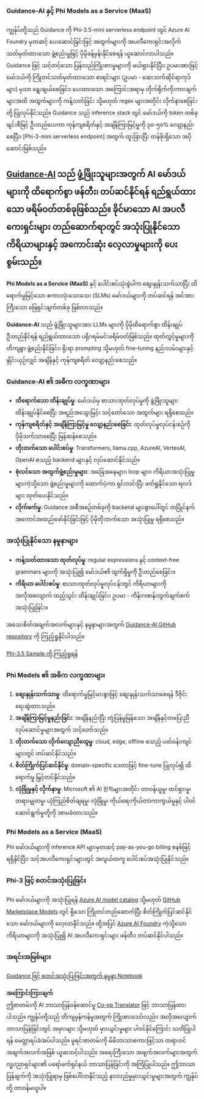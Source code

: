<!--
CO_OP_TRANSLATOR_METADATA:
{
  "original_hash": "bd049872f37c3079c87d4fe17109cea0",
  "translation_date": "2025-07-16T18:22:03+00:00",
  "source_file": "md/01.Introduction/01/01.Guidance.md",
  "language_code": "my"
}
-->
### Guidance-AI နှင့် Phi Models as a Service (MaaS)
ကျွန်ုပ်တို့သည် Guidance ကို Phi-3.5-mini serverless endpoint တွင် Azure AI Foundry မှတဆင့် ပေးဆောင်ခြင်းဖြင့် အထွက်များကို အပလီကေးရှင်းအလိုက် သတ်မှတ်ထားသော ဖွဲ့စည်းမှုဖြင့် ပိုမိုခန့်မှန်းနိုင်စေရန် ယူဆောင်လာပါသည်။ Guidance ဖြင့် သင့်တင့်သော ပြန်လည်ကြိုးစားမှုများကို ဖယ်ရှားနိုင်ပြီး၊ ဥပမာအားဖြင့် မော်ဒယ်ကို ကြိုတင်သတ်မှတ်ထားသော စာရင်းများ (ဥပမာ - ဆေးဘက်ဆိုင်ရာကုဒ်များ) မှသာ ရွေးချယ်စေခြင်း၊ ပေးထားသော အကြောင်းအရာမှ တိုက်ရိုက်ကိုးကားချက်များအထိ အထွက်များကို ကန့်သတ်ခြင်း သို့မဟုတ် regex များအတိုင်း လိုက်နာစေခြင်းတို့ ပြုလုပ်နိုင်သည်။ Guidance သည် inference stack တွင် မော်ဒယ်ကို token တစ်ခုချင်းစီဖြင့် ဦးတည်ပေးကာ ကုန်ကျစရိတ်နှင့် အချိန်ကြာမြင့်မှုကို ၃၀-၅၀% လျော့နည်းစေပြီး၊ [Phi-3-mini serverless endpoint] အတွက် ထူးခြားပြီး တန်ဖိုးရှိသော အပိုဆောင်းဖြစ်သည်။

## [**Guidance-AI**](https://github.com/guidance-ai/guidance) သည် ဖွံ့ဖြိုးသူများအတွက် AI မော်ဒယ်များကို ထိရောက်စွာ ဖန်တီး၊ တပ်ဆင်နိုင်ရန် ရည်ရွယ်ထားသော ဖရိမ်ဝတ်တစ်ခုဖြစ်သည်။ ခိုင်မာသော AI အပလီကေးရှင်းများ တည်ဆောက်ရာတွင် အသုံးပြုနိုင်သော ကိရိယာများနှင့် အကောင်းဆုံး လေ့လာမှုများကို ပေးစွမ်းသည်။

**Phi Models as a Service (MaaS)** နှင့် ပေါင်းစပ်သုံးစွဲပါက စျေးနှုန်းသက်သာပြီး ထိရောက်မှုမြင့်သော စကားလုံးသေးသေး (SLMs) မော်ဒယ်များကို တပ်ဆင်ရန် အင်အားကြီးသော ဖြေရှင်းချက်တစ်ခု ဖြစ်လာသည်။

**Guidance-AI** သည် ဖွံ့ဖြိုးသူများအား LLMs များကို ပိုမိုထိရောက်စွာ ထိန်းချုပ် ဦးတည်နိုင်ရန် ရည်ရွယ်ထားသော ပရိုဂရမ်မင်းဖရိမ်ဝတ်ဖြစ်သည်။ ထုတ်လွှင့်မှုများကို တိကျစွာ ဖွဲ့စည်းနိုင်ခြင်း၊ ရိုးရာ prompting သို့မဟုတ် fine-tuning နည်းလမ်းများနှင့် နှိုင်းယှဉ်လျှင် အချိန်နှင့် ကုန်ကျစရိတ် လျော့နည်းစေသည်။

### Guidance-AI ၏ အဓိက လက္ခဏာများ
- **ထိရောက်သော ထိန်းချုပ်မှု**: မော်ဒယ်မှ စာသားထုတ်လုပ်မှုကို ဖွံ့ဖြိုးသူများ ထိန်းချုပ်နိုင်စေပြီး အရည်အသွေးမြင့်၊ သင့်တော်သော အထွက်များ ရရှိစေသည်။
- **ကုန်ကျစရိတ်နှင့် အချိန်ကြာမြင့်မှု လျော့နည်းစေခြင်း**: ထုတ်လုပ်မှုလုပ်ငန်းစဉ်ကို ပိုမိုသက်သာစေပြီး မြန်ဆန်စေသည်။
- **တိုးတက်သော ပေါင်းစပ်မှု**: Transformers, llama.cpp, AzureAI, VertexAI, OpenAI စသည့် backend များနှင့် လုပ်ဆောင်နိုင်သည်။
- **စုံလင်သော အထွက်ဖွဲ့စည်းမှုများ**: အခြေအနေများ၊ loop များ၊ ကိရိယာအသုံးပြုမှုများကဲ့သို့သော ဖွဲ့စည်းမှုများကို ထောက်ပံ့ကာ ရှင်းလင်းပြီး ဖတ်ရှုနိုင်သော ရလဒ်များ ထုတ်ပေးနိုင်သည်။
- **လိုက်ဖက်မှု**: Guidance အစီအစဉ်တစ်ခုကို backend များစွာပေါ်တွင် တပြိုင်နက် အကောင်အထည်ဖော်နိုင်ခြင်းဖြင့် ပိုမိုတိုးတက်သော အသုံးပြုမှု ရရှိစေသည်။

### အသုံးပြုနိုင်သော နမူနာများ
- **ကန့်သတ်ထားသော ထုတ်လုပ်မှု**: regular expressions နှင့် context-free grammars များကို အသုံးပြု၍ မော်ဒယ်၏ ထွက်ရှိမှုကို ဦးတည်စေခြင်း။
- **ကိရိယာ ပေါင်းစပ်မှု**: စာသားထုတ်လုပ်မှုလုပ်ငန်းတွင် ကိရိယာများကို အလိုအလျောက် ထည့်သွင်း ထိန်းချုပ်ခြင်း၊ ဥပမာ - ကိန်းဂဏန်းတွက်ချက်စက် အသုံးပြုခြင်း။

အသေးစိတ်အချက်အလက်များနှင့် နမူနာများအတွက် [Guidance-AI GitHub repository](https://github.com/guidance-ai/guidance) ကို ကြည့်ရှုနိုင်ပါသည်။

[Phi-3.5 Sample ကို ကြည့်ရှုရန်](../../../../../code/01.Introduce/guidance.ipynb)

### Phi Models ၏ အဓိက လက္ခဏာများ
1. **စျေးနှုန်းသက်သာမှု**: ထိရောက်မှုမြင့်မားစွာဖြင့် စျေးနှုန်းသက်သာစေရန် ဒီဇိုင်းရေးဆွဲထားသည်။
2. **အချိန်ကြာမြင့်မှုနည်းခြင်း**: အချိန်နည်းပြီး တုံ့ပြန်မှုမြန်သော အချိန်နှင့်တပြေးညီ လုပ်ဆောင်မှုများအတွက် သင့်တော်သည်။
3. **တိုးတက်သော လိုက်လျောညီထွေမှု**: cloud, edge, offline စသည့် ပတ်ဝန်းကျင်များတွင် တပ်ဆင်နိုင်သည်။
4. **စိတ်ကြိုက်ပြင်ဆင်နိုင်မှု**: domain-specific ဒေတာဖြင့် fine-tune ပြုလုပ်၍ ထိရောက်မှု မြှင့်တင်နိုင်သည်။
5. **လုံခြုံမှုနှင့် လိုက်နာမှု**: Microsoft ၏ AI 원칙များအတိုင်း တာဝန်ယူမှု၊ ထင်ရှားမှု၊ တရားမျှတမှု၊ ယုံကြည်စိတ်ချရမှု၊ လုံခြုံမှု၊ ကိုယ်ရေးကိုယ်တာကာကွယ်မှုနှင့် ပါဝင်ဆောင်ရွက်မှုတို့ကို အာမခံထားသည်။

### Phi Models as a Service (MaaS)
Phi မော်ဒယ်များကို inference API များမှတဆင့် pay-as-you-go billing စနစ်ဖြင့် ရရှိနိုင်ပြီး၊ သင့်အပလီကေးရှင်းများတွင် အလွယ်တကူ ပေါင်းစပ်အသုံးပြုနိုင်သည်။

### Phi-3 ဖြင့် စတင်အသုံးပြုခြင်း
Phi မော်ဒယ်များကို အသုံးပြုရန် [Azure AI model catalog](https://ai.azure.com/explore/models) သို့မဟုတ် [GitHub Marketplace Models](https://github.com/marketplace/models) တွင် ရှိသော ကြိုတင်တည်ဆောက်ပြီး စိတ်ကြိုက်ပြင်ဆင်နိုင်သော မော်ဒယ်များကို လေ့လာနိုင်သည်။ ထို့အပြင် [Azure AI Foundry](https://ai.azure.com) ကဲ့သို့သော ကိရိယာများကို အသုံးပြု၍ AI အပလီကေးရှင်းများ ဖန်တီး၊ တပ်ဆင်နိုင်ပါသည်။

### အရင်းအမြစ်များ
[Guidance ဖြင့် စတင်အသုံးပြုခြင်းအတွက် နမူနာ Notebook](../../../../../code/01.Introduce/guidance.ipynb)

**အကြောင်းကြားချက်**  
ဤစာတမ်းကို AI ဘာသာပြန်ဝန်ဆောင်မှု [Co-op Translator](https://github.com/Azure/co-op-translator) ဖြင့် ဘာသာပြန်ထားပါသည်။ ကျွန်ုပ်တို့သည် တိကျမှန်ကန်မှုအတွက် ကြိုးစားသော်လည်း၊ အလိုအလျောက် ဘာသာပြန်ခြင်းတွင် အမှားများ သို့မဟုတ် မှားယွင်းမှုများ ပါဝင်နိုင်ကြောင်း သတိပြုပါရန် မေတ္တာရပ်ခံအပ်ပါသည်။ မူရင်းစာတမ်းကို မိမိဘာသာစကားဖြင့်သာ တရားဝင်အချက်အလက်အဖြစ် ယူဆသင့်ပါသည်။ အရေးကြီးသော အချက်အလက်များအတွက် လူ့ပညာရှင်များ၏ ပရော်ဖက်ရှင်နယ် ဘာသာပြန်ခြင်းကို အကြံပြုပါသည်။ ဤဘာသာပြန်ချက်ကို အသုံးပြုရာမှ ဖြစ်ပေါ်လာနိုင်သည့် နားလည်မှုမှားယွင်းမှုများအတွက် ကျွန်ုပ်တို့ တာဝန်မယူပါ။